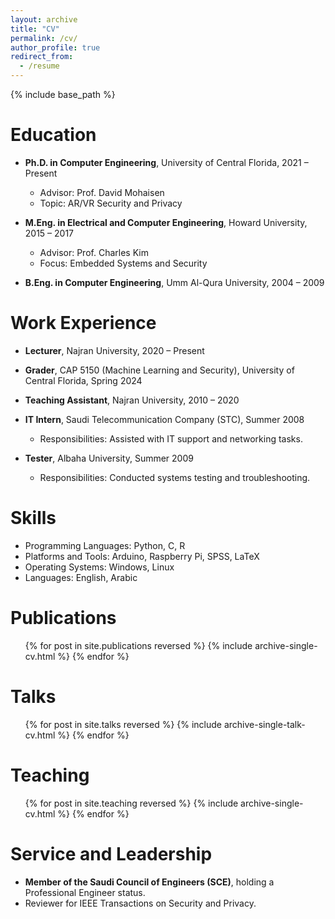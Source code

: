 ```yaml
---
layout: archive
title: "CV"
permalink: /cv/
author_profile: true
redirect_from:
  - /resume
---
```


{% include base_path %}

Education
======
* **Ph.D. in Computer Engineering**, University of Central Florida, 2021 – Present  
  * Advisor: Prof. David Mohaisen  
  * Topic: AR/VR Security and Privacy  

* **M.Eng. in Electrical and Computer Engineering**, Howard University, 2015 – 2017
  * Advisor: Prof. Charles Kim  
  * Focus: Embedded Systems and Security  

* **B.Eng. in Computer Engineering**, Umm Al-Qura University, 2004 – 2009  

Work Experience
======
* **Lecturer**, Najran University, 2020 – Present   

* **Grader**, CAP 5150 (Machine Learning and Security), University of Central Florida, Spring 2024  

* **Teaching Assistant**, Najran University, 2010 – 2020  

* **IT Intern**, Saudi Telecommunication Company (STC), Summer 2008  
  * Responsibilities: Assisted with IT support and networking tasks.  

* **Tester**, Albaha University, Summer 2009  
  * Responsibilities: Conducted systems testing and troubleshooting.  

Skills
======
* Programming Languages: Python, C, R  
* Platforms and Tools: Arduino, Raspberry Pi, SPSS, LaTeX  
* Operating Systems: Windows, Linux  
* Languages: English, Arabic  

Publications
======
<ul>{% for post in site.publications reversed %}
  {% include archive-single-cv.html %}
{% endfor %}</ul>
  
Talks
======
<ul>{% for post in site.talks reversed %}
  {% include archive-single-talk-cv.html  %}
{% endfor %}</ul>
  
Teaching
======
<ul>{% for post in site.teaching reversed %}
  {% include archive-single-cv.html %}
{% endfor %}</ul>
  
Service and Leadership
======
* **Member of the Saudi Council of Engineers (SCE)**, holding a Professional Engineer status.  
* Reviewer for IEEE Transactions on Security and Privacy.  
